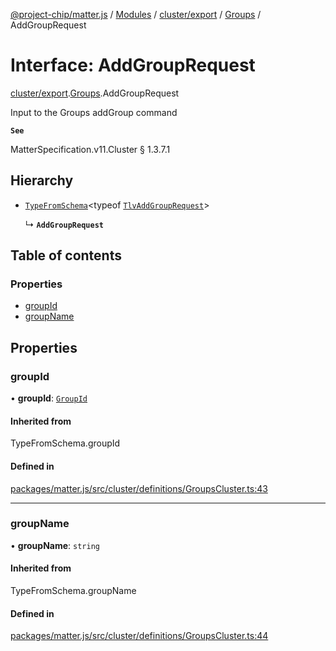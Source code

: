 [@project-chip/matter.js](../README.md) / [Modules](../modules.md) / [cluster/export](../modules/cluster_export.md) / [Groups](../modules/cluster_export.Groups.md) / AddGroupRequest

# Interface: AddGroupRequest

[cluster/export](../modules/cluster_export.md).[Groups](../modules/cluster_export.Groups.md).AddGroupRequest

Input to the Groups addGroup command

**`See`**

MatterSpecification.v11.Cluster § 1.3.7.1

## Hierarchy

- [`TypeFromSchema`](../modules/tlv_export.md#typefromschema)\<typeof [`TlvAddGroupRequest`](../modules/cluster_export.Groups.md#tlvaddgrouprequest)\>

  ↳ **`AddGroupRequest`**

## Table of contents

### Properties

- [groupId](cluster_export.Groups.AddGroupRequest.md#groupid)
- [groupName](cluster_export.Groups.AddGroupRequest.md#groupname)

## Properties

### groupId

• **groupId**: [`GroupId`](../modules/datatype_export.md#groupid)

#### Inherited from

TypeFromSchema.groupId

#### Defined in

[packages/matter.js/src/cluster/definitions/GroupsCluster.ts:43](https://github.com/project-chip/matter.js/blob/5f71eedebdb9fa54338bde320c311bb359b7455d/packages/matter.js/src/cluster/definitions/GroupsCluster.ts#L43)

___

### groupName

• **groupName**: `string`

#### Inherited from

TypeFromSchema.groupName

#### Defined in

[packages/matter.js/src/cluster/definitions/GroupsCluster.ts:44](https://github.com/project-chip/matter.js/blob/5f71eedebdb9fa54338bde320c311bb359b7455d/packages/matter.js/src/cluster/definitions/GroupsCluster.ts#L44)
